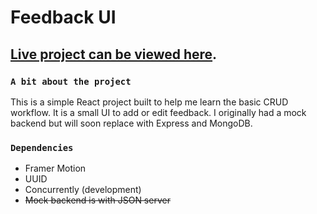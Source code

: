 # Feedback UI

## [Live project can be viewed here](https://feedback-jw.vercel.app).

### `A bit about the project`

This is a simple React project built to help me learn the basic CRUD workflow. It is a small UI to add or edit feedback. I originally had a mock backend but will soon replace with Express and MongoDB.

### `Dependencies`

- Framer Motion
- UUID
- Concurrently (development)
- ~~Mock backend is with JSON server~~
